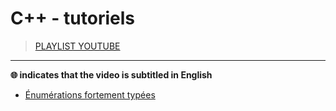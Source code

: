 # C++ - tutoriels

> [PLAYLIST YOUTUBE](https://www.youtube.com/playlist?list=PLrSOXFDHBtfHtAe6ZTyNR1qI_qAFe3zPD)

---

**🌐 indicates that the video is subtitled in English**

+ [Énumérations fortement typées](https://www.youtube.com/watch?v=Ht3AuVr82zQ)
